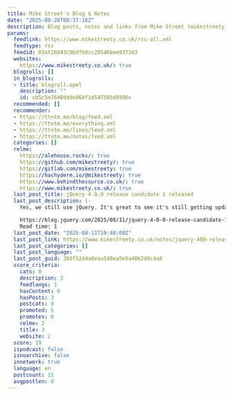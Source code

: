 ```yaml
---
title: Mike Street's Blog & Notes
date: "2025-08-26T08:37:16Z"
description: Blog posts, notes and links from Mike Street (mikestreety.co.uk)
params:
  feedlink: https://www.mikestreety.co.uk/rss-all.xml
  feedtype: rss
  feedid: 03af26943c9bdfb0cc205d6bee9373d3
  websites:
    https://www.mikestreety.co.uk/: true
  blogrolls: []
  in_blogrolls:
  - title: blogroll.opml
    description: ""
    id: cb5c5a7648ddde068f1d547585d9596c
  recommended: []
  recommender:
  - https://ttntm.me/blog/feed.xml
  - https://ttntm.me/everything.xml
  - https://ttntm.me/likes/feed.xml
  - https://ttntm.me/notes/feed.xml
  categories: []
  relme:
    https://alehouse.rocks/: true
    https://github.com/mikestreety/: true
    https://gitlab.com/mikestreety: true
    https://hachyderm.io/@mikestreety: true
    https://www.behindthesource.co.uk/: true
    https://www.mikestreety.co.uk/: true
  last_post_title: jQuery 4.0.0 release candidate 1 released
  last_post_description: |-
    Yes, we still use jQuery. It's great to see it's still getting updates and people are still passionate about it.

    https://blog.jquery.com/2025/08/11/jquery-4-0-0-release-candidate-1/
    Read time: 1
  last_post_date: "2025-08-11T19:48:00Z"
  last_post_link: https://www.mikestreety.co.uk/notes/jquery-400-release-candidate-1-released/
  last_post_categories: []
  last_post_language: ""
  last_post_guid: 380f52d4a0eaa540ea5e5a48b2d0c4a8
  score_criteria:
    cats: 0
    description: 3
    feedlangs: 1
    hasContent: 0
    hasPosts: 3
    postcats: 0
    promoted: 5
    promotes: 0
    relme: 2
    title: 3
    website: 2
  score: 19
  ispodcast: false
  isnoarchive: false
  innetwork: true
  language: en
  postcount: 15
  avgpostlen: 0
---
```

